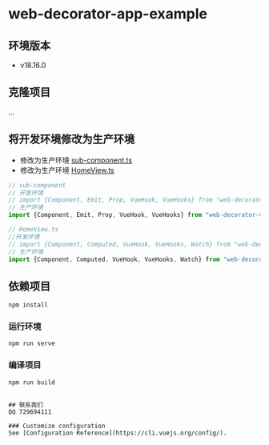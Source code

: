 # web-decorator-app-example
## 环境版本
- v18.16.0
## 克隆项目
...
## 将开发环境修改为生产环境
- 修改为生产环境 [sub-component.ts](src%2Fcomponents%2Fsub-component%2Fsub-component.ts)
- 修改为生产环境 [HomeView.ts](src%2Fviews%2FHomeView.ts)

````ts
// sub-component
// 开发环境
// import {Component, Emit, Prop, VueHook, VueHooks} from "web-decorator-vue/dist";
// 生产环境
import {Component, Emit, Prop, VueHook, VueHooks} from "web-decorator-vue";

// HomeView.ts
//开发环境
// import {Component, Computed, VueHook, VueHooks, Watch} from "web-decorator-vue/dist";
// 生产环境
import {Component, Computed, VueHook, VueHooks, Watch} from "web-decorator-vue";
````
## 依赖项目
```
npm install
```

### 运行环境
```
npm run serve
```

### 编译项目
```
npm run build
```
```

## 联系我们
QQ 729694111

### Customize configuration
See [Configuration Reference](https://cli.vuejs.org/config/).




